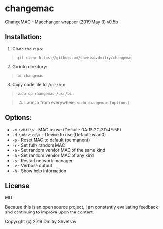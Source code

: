 # changemac
ChangeMAC - Macchanger wrapper (2019 May 3) v0.5b

## Installation:

1) Clone the repo:
> `git clone https://github.com/shvetsovdmitry/changemac`

2) Go into directory:
> `cd changemac`

3) Copy code file to `/usr/bin`:
> `sudo cp changemac /usr/bin`

> 4) Launch from everywhere:
> `sudo changemac [options]`

## Options:

* `-m \<MAC\>` - MAC to use (Default: 0A:1B:2C:3D:4E:5F) 
* `-d \<device\>` -	Device to use (Default: wlan0) 
* `-p` - Reset MAC to default (permanent) 
* `-r` - Set fully random MAC 
* `-a` - Set random vendor MAC of the same kind 
* `-A` - Set random vendor MAC of any kind 
* `-s` - Restart network-manager 
* `-v` - Verbose output 
* `-h` - Show help information

## License
MIT

Because this is an open source project, I am constantly evaluating feedback and continuing to improve upon the content.

Copyright (c) 2019 Dmitry Shvetsov
